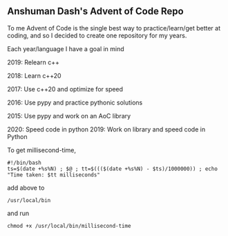 ## Anshuman Dash's Advent of Code Repo
To me Advent of Code is the single best way to practice/learn/get better at coding, and so I decided to create one repository for my years.

Each year/language I have a goal in mind

2019: Relearn c++

2018: Learn c++20

2017: Use c++20 and optimize for speed

2016: Use pypy and practice pythonic solutions

2015: Use pypy and work on an AoC library

2020: Speed code in python
2019: Work on library and speed code in Python


To get millisecond-time,

```
#!/bin/bash
ts=$(date +%s%N) ; $@ ; tt=$((($(date +%s%N) - $ts)/1000000)) ; echo "Time taken: $tt milliseconds"
```

add above to 
```
/usr/local/bin
```
and run
```
chmod +x /usr/local/bin/millisecond-time
```
